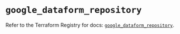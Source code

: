 # `google_dataform_repository`

Refer to the Terraform Registry for docs: [`google_dataform_repository`](https://registry.terraform.io/providers/hashicorp/google-beta/6.12.0/docs/resources/google_dataform_repository).
